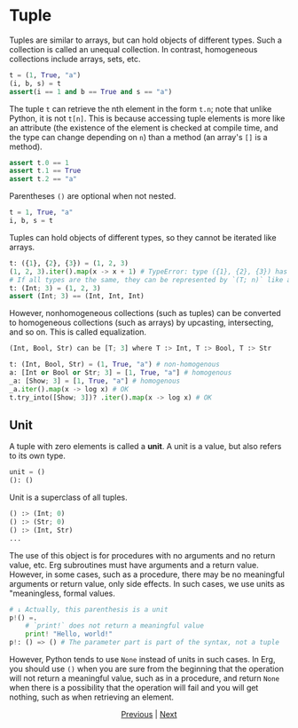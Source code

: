 # Tuple

Tuples are similar to arrays, but can hold objects of different types.
Such a collection is called an unequal collection. In contrast, homogeneous collections include arrays, sets, etc.

```python
t = (1, True, "a")
(i, b, s) = t
assert(i == 1 and b == True and s == "a")
```

The tuple `t` can retrieve the nth element in the form `t.n`; note that unlike Python, it is not `t[n]`.
This is because accessing tuple elements is more like an attribute (the existence of the element is checked at compile time, and the type can change depending on `n`) than a method (an array's `[]` is a method).

```python
assert t.0 == 1
assert t.1 == True
assert t.2 == "a"
```

Parentheses `()` are optional when not nested.

```python
t = 1, True, "a"
i, b, s = t
```

Tuples can hold objects of different types, so they cannot be iterated like arrays.

```python
t: ({1}, {2}, {3}) = (1, 2, 3)
(1, 2, 3).iter().map(x -> x + 1) # TypeError: type ({1}, {2}, {3}) has no method `.iter()`
# If all types are the same, they can be represented by `(T; n)` like arrays, but this still does not allow iteration
t: (Int; 3) = (1, 2, 3)
assert (Int; 3) == (Int, Int, Int)
```

However, nonhomogeneous collections (such as tuples) can be converted to homogeneous collections (such as arrays) by upcasting, intersecting, and so on.
This is called equalization.

```python
(Int, Bool, Str) can be [T; 3] where T :> Int, T :> Bool, T :> Str
```

```python
t: (Int, Bool, Str) = (1, True, "a") # non-homogenous
a: [Int or Bool or Str; 3] = [1, True, "a"] # homogenous
_a: [Show; 3] = [1, True, "a"] # homogenous
_a.iter().map(x -> log x) # OK
t.try_into([Show; 3])? .iter().map(x -> log x) # OK
```

## Unit

A tuple with zero elements is called a __unit__. A unit is a value, but also refers to its own type.

```python
unit = ()
(): ()
```

Unit is a superclass of all tuples.

```python
() :> (Int; 0)
() :> (Str; 0)
() :> (Int, Str)
...
```

The use of this object is for procedures with no arguments and no return value, etc. Erg subroutines must have arguments and a return value. However, in some cases, such as a procedure, there may be no meaningful arguments or return value, only side effects. In such cases, we use units as "meaningless, formal values.

```python
# ↓ Actually, this parenthesis is a unit
p!() =.
    # `print!` does not return a meaningful value
    print! "Hello, world!"
p!: () => () # The parameter part is part of the syntax, not a tuple
```

However, Python tends to use `None` instead of units in such cases.
In Erg, you should use `()` when you are sure from the beginning that the operation will not return a meaningful value, such as in a procedure, and return `None` when there is a possibility that the operation will fail and you will get nothing, such as when retrieving an element.

<p align='center'>
    <a href='./10_array.md'>Previous</a> | <a href='./12_dict.md'>Next</a>
</p>
